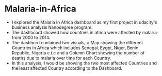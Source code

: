 # Malaria-in-Africa
* I explored the Malaria in Africa dashboard as my first project in udacity's business analysis Nanodegree program.
* The dashboard showed how countries in africa were affected by malaria from 2000 to 2014.
* The dashbord contained two visuals; a Map showing the different Countries in Africa which includes Senegal, Eygpt, Niger, Benin Republic, Nigeria e.t.c and a Column Chart showing the number of deaths due to malaria over time for each Country.
* In this analysis, I would be showing the two most affected Countries and the least affected Country according to the Dashboard.
